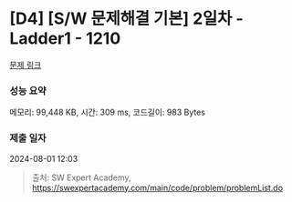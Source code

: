 # [D4] [S/W 문제해결 기본] 2일차 - Ladder1 - 1210 

[문제 링크](https://swexpertacademy.com/main/code/problem/problemDetail.do?contestProbId=AV14ABYKADACFAYh) 

### 성능 요약

메모리: 99,448 KB, 시간: 309 ms, 코드길이: 983 Bytes

### 제출 일자

2024-08-01 12:03



> 출처: SW Expert Academy, https://swexpertacademy.com/main/code/problem/problemList.do